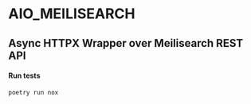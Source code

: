 # AIO_MEILISEARCH
## Async HTTPX Wrapper over Meilisearch REST API

#### Run tests

```bash
poetry run nox
```